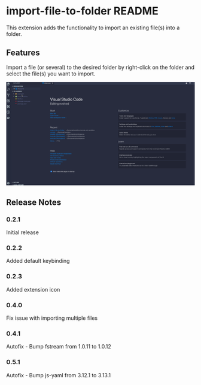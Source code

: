 # import-file-to-folder README

This extension adds the functionality to import an existing file(s) into a folder.

## Features

Import a file (or several) to the desired folder by right-click on the folder and select the file(s) you want to import.

![Usage](images/vs-code-extension.gif)

## Release Notes

### 0.2.1

Initial release

### 0.2.2

Added default keybinding

### 0.2.3

Added extension icon

### 0.4.0

Fix issue with importing multiple files

### 0.4.1

Autofix - Bump fstream from 1.0.11 to 1.0.12

### 0.5.1

Autofix - Bump js-yaml from 3.12.1 to 3.13.1

